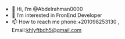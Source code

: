 - 👋 Hi, I’m @Abdelrahman0000
- 👀 I’m interested in FronEnd Developer
- 📫 How to reach me phone:+201098253130 , Email:khlyftbdh5@gmail.com

<!---
Abdelrahman0000/Abdelrahman0000 is a ✨ special ✨ repository because its `README.md` (this file) appears on your GitHub profile.
You can click the Preview link to take a look at your changes.
--->
